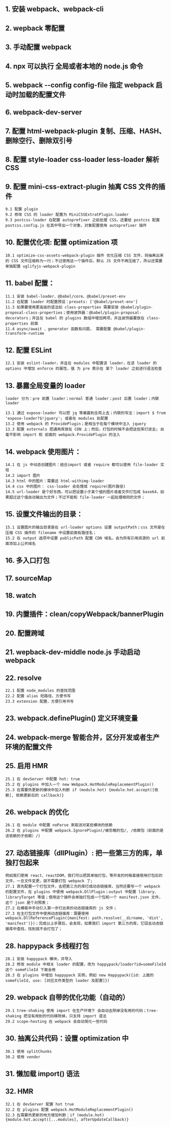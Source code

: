 ## 1. 安装 webpack、webpack-cli

## 2. wepback 零配置


## 3. 手动配置 webpack

## 4. npx 可以执行 全局或者本地的 node.js 命令

## 5. webpack --config config-file 指定 webpack 启动时加载的配置文件

## 6. webpack-dev-server

## 7. 配置 html-webpack-plugin 复制、压缩、HASH、删除空行、删除双引号

## 8. 配置 style-loader css-loader less-loader 解析 CSS

## 9. 配置 mini-css-extract-plugin 抽离 CSS 文件的插件
    9.1 配置 plugin
    9.2 修改 CSS 的 loader 配置为 MiniCSSExtratPlugin.loader
    9.3 postcss-loader 在配置 autoprefixer 之前处理 CSS，还要给 postcss 配置 postcss.config.js 在其中导出一个对象，对象配置使用 autoprefixer 插件


## 10. 配置优化项: 配置 optimization 项
    10.1 optimize-css-assets-webpack-plugin 插件 优化压缩 CSS 文件，将抽离出来的 CSS 文件压缩称为一行；不过使用这一个插件后，默认 JS 文件不再压缩了，所以还需要单独配置 uglifyjs-webpack-plugin

## 11. babel 配置：
    11.1 安装 babel-loader、@babel/core、@babel/preset-env
    11.2 在配置 loader 时配置预设：presets: ['@babel/preset-env']
    11.3 如果要使用更高级的语法如 class-properties 需要安装 @babel/plugin-proposal-class-properties；使用装饰器：@babel/plugin-proposal-decorators；并且在 babel 的 plugins 数组中增加两项，并且装饰器要放在 class-properties 前面
    11.4 async/await 、generator 函数有问题， 需要配置 @babel/plugin-transform-runtime

## 12. 配置 ESLint
    12.1 安装 eslint-loader，并且在 modules 中配置该 loader，在该 loader 的 options 中增加 enforce 的属性，值 为 pre 表示在 某个 loader 之前进行语法检查

## 13. 暴露全局变量的 loader
    loader 分为：pre 前置 loader；normal 普通 loader；post 后置 loader；内联 loader

    13.1 通过 expose-loader 可以把 jq 等暴露到全局上去；内联的写法：import $ from 'expose-loader?$!jquery'; 或者在 modules 处配置
    13.2 使用 webpack 的 ProvidePlugin；是相当于在每个模块中注入 jquery
    13.3 配置 externals 把通用库放在 CDN 上；然后，打包的时候不会把这些库打进去; 丝毫不影响 import 和 前面的 webpack.ProvidePlugin 的注入

## 14. webpack 使用图片：
    14.1 在 js 中动态创建图片：结合import 或者 require 都可以使用 file-loader 实现
    14.2 import 图片
    14.3 html 中的图片：需要这 html-withimg-loader
    14.4 css 中的图片： css-loader 会处理成 require(图片路径)
    14.5 url-loader 是个好东西，可以把设置小于某个值的图片或者文件打包成 base64，如果超过这个值自动输出为文件；不过不能和 file-loader 一起处理相同的文件；

## 15. 设置文件输出的目录：
    15.1 设置图片的输出目录是在 url-loader options 设置 outputPath；css 文件是在压缩 CSS 插件的 filename 中设置前面有路径名；
    15.2 在 output 选项中设置 publicPath 配置 CDN 域名，会为所有引用资源的 url 前面添加上公共域名

## 16. 多入口打包

## 17. sourceMap

## 18. watch

## 19. 内置插件：clean/copyWebpack/bannerPlugin

## 20. 配置跨域

## 21. wepback-dev-middle node.js 手动启动 webpack

## 22. resolve
    22.1 配置 node_modules 的查找范围
    22.2 配置 alias 短路径，方便书写
    23.3 extension 配置，方便引用书写

## 23. webpack.definePlugin() 定义环境变量

## 24. webpack-merge 智能合并，区分开发或者生产环境的配置文件

## 25. 启用 HMR
    25.1 在 devServer 中配置 hot: true
    25.2 在 plugins 中加入一个 new Webpack.HotModuleReplacementPlugin()
    25.3 在需要热更新的模块中加入判断 if (module.hot) {module.hot.accept([依赖], 依赖更新后的 callback)}

## 26. webpack 的优化
    26.1 在 module 中配置 noParse 来取消对某些模块的依赖
    26.2 在 plugins 中配置 webpack.IgnorePlugin(/被忽略的包/, /依赖包（前面的是该依赖的子依赖）/)

## 27. 动态链接库（dllPlugin）: 把一些第三方的库，单独打包起来
    例如我们使用 react、reactDOM，我们可以把其单独打包，等开发的时候直接使用打包后的文件，一旦文件变更，就不需要打包 webpack 了;
    27.1 首先配置一个打包文件，去把第三方的库打成动态链接库，当然还要写一个 webpack 的配置文件，在 plugins 中使用 webpack.DllPlugin；output 中配置 library、libraryTarget 等值；使用这个插件会单独打包成一个包和一个 manifest.json 文件，这个 json 是个对照表；
    27.2 在模板中手动引入第一步打出来的动态链接库的 js 文件；
    27.3 在主打包文件中使用动态链接库：需要使用 webpack.DllReferencePlugin({manifest: path.resolve(__dirname, 'dist', 'manifest')})；完成以上步骤后，会发现，如果我们 import 第三方的库，它回去动态链接库中查找，找到就不会打包了；

## 28. happypack 多线程打包
    28.1 安装 happypack 模块，并导入
    28.2 修改 module 中相关 loader 的配置，改为 happypack/loader?id=someFileId 这个 someFileId 下面会用
    28.3 在 plugins 中增加 happypack 实例，例如 new Happypack({id: 上面的 someFileId, use: [对应文件类型的 loader 及配置]})

## 29. webpack 自带的优化功能（自动的）
    29.1 tree-shaking 使用 import 在生产环境下 会自动去除掉没有用的代码；tree-shaking 把没有用到的代码移除掉，只支持 import 语法
    29.2 scope-hosting 在 webpack 会自动简化一些代码

## 30. 抽离公共代码：设置 optimization 中
    30.1 使用 splitChunks
    30.2 使用 vendor

## 31. 懒加载 import() 语法

## 32. HMR
    32.1 在 devServer 配置 hot true
    32.2 在 plugins 配置 webpack.HotModuleReplacementPlugin()
    32.3 在需要热更新的地方增加判断：if (module.hot) {module.hot.accept([...modules], afterUpdateCallback)}

